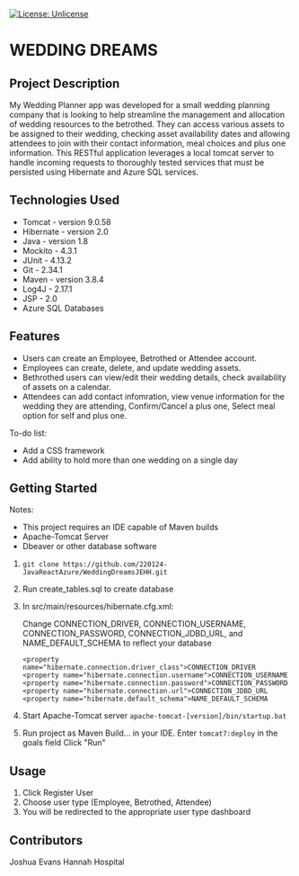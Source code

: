 [![License: Unlicense](https://img.shields.io/badge/license-Unlicense-blue.svg)](http://unlicense.org/)

# WEDDING DREAMS

## Project Description

My Wedding Planner app was developed for a small wedding planning company that is looking to help streamline the management and allocation of wedding resources to the betrothed. They can access various assets to be assigned to their wedding, checking asset availability dates and allowing attendees to join with their contact information, meal choices and plus one information. This RESTful application leverages a local tomcat server to handle incoming requests to thoroughly tested services that must be persisted using Hibernate and Azure SQL services. 

## Technologies Used

* Tomcat - version 9.0.58
* Hibernate - version 2.0
* Java - version 1.8
* Mockito - 4.3.1
* JUnit - 4.13.2
* Git - 2.34.1
* Maven - version 3.8.4
* Log4J - 2.17.1
* JSP - 2.0
* Azure SQL Databases

## Features

* Users can create an Employee, Betrothed or Attendee account.
* Employees can create, delete, and update wedding assets.
* Bethrothed users can view/edit their wedding details, check availability of assets on a calendar.
* Attendees can add contact infomration, view venue information for the wedding they are attending, Confirm/Cancel a plus one, Select meal option for self and plus one.

To-do list:
* Add a CSS framework
* Add ability to hold more than one wedding on a single day

## Getting Started

Notes: 
* This project requires an IDE capable of Maven builds
* Apache-Tomcat Server
* Dbeaver or other database software

1. `git clone https://github.com/220124-JavaReactAzure/WeddingDreamsJEHH.git`

2. Run create_tables.sql to create database

3. In src/main/resources/hibernate.cfg.xml:

   Change CONNECTION_DRIVER, CONNECTION_USERNAME, CONNECTION_PASSWORD, CONNECTION_JDBD_URL, and NAME_DEFAULT_SCHEMA to reflect your database

	`<property name="hibernate.connection.driver_class">CONNECTION_DRIVER`
	`<property name="hibernate.connection.username">CONNECTION_USERNAME`
	`<property name="hibernate.connection.password">CONNECTION_PASSWORD`
	`<property name="hibernate.connection.url">CONNECTION_JDBD_URL`
	`<property name="hibernate.default_schema">NAME_DEFAULT_SCHEMA`

4. Start Apache-Tomcat server
	`apache-tomcat-[version]/bin/startup.bat`

5. Run project as Maven Build... in your IDE. 
   Enter `tomcat7:deploy` in the goals field
   Click "Run"

## Usage
1. Click Register User
2. Choose user type (Employee, Betrothed, Attendee)
3. You will be redirected to the appropriate user type dashboard

## Contributors
Joshua Evans
Hannah Hospital

